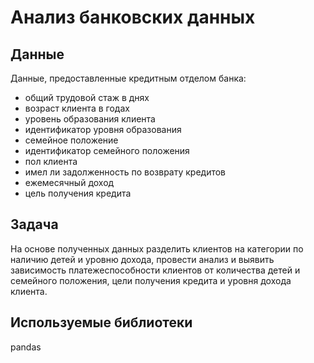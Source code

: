 # Анализ банковских данных

## Данные
Данные, предоставленные кредитным отделом банка:

- общий трудовой стаж в днях
- возраст клиента в годах
- уровень образования клиента
- идентификатор уровня образования
- семейное положение
- идентификатор семейного положения
- пол клиента
- имел ли задолженность по возврату кредитов
- ежемесячный доход
- цель получения кредита

## Задача
На основе полученных данных разделить клиентов на категории по наличию детей и уровню дохода, провести анализ и выявить зависимость платежеспособности клиентов от количества детей и семейного положения, цели получения кредита и уровня дохода клиента.

## Используемые библиотеки
pandas

